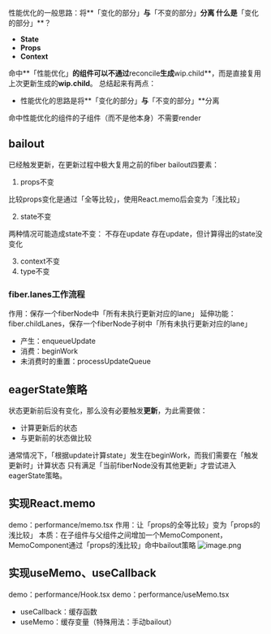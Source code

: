 性能优化的一般思路：将**「变化的部分」**与**「不变的部分」**分离
什么是**「变化的部分」**？

- **State**
- **Props**
- **Context**

命中**「性能优化」**的组件可以不通过**reconcile**生成**wip.child**，而是直接复用上次更新生成的**wip.child**。
总结起来有两点：

- 性能优化的思路是将**「变化的部分」**与**「不变的部分」**分离

命中性能优化的组件的子组件（而不是他本身）不需要render

## bailout
已经触发更新，在更新过程中极大复用之前的fiber
bailout四要素：

1. props不变

比较props变化是通过「全等比较」，使用React.memo后会变为「浅比较」

2. state不变

两种情况可能造成state不变：
不存在update
存在update，但计算得出的state没变化

3. context不变
4. type不变
### fiber.lanes工作流程
作用：保存一个fiberNode中「所有未执行更新对应的lane」
延伸功能：fiber.childLanes，保存一个fiberNode子树中「所有未执行更新对应的lane」

- 产生：enqueueUpdate
- 消费：beginWork
- 未消费时的重置：processUpdateQueue
## eagerState策略
状态更新前后没有变化，那么没有必要触发**更新**，为此需要做：

- 计算更新后的状态
- 与更新前的状态做比较

通常情况下，「根据update计算state」发生在beginWork，而我们需要在「触发更新时」计算状态
只有满足「当前fiberNode没有其他更新」才尝试进入eagerState策略。
## 实现React.memo
demo：performance/memo.tsx
作用：让「props的全等比较」变为「props的浅比较」
本质：在子组件与父组件之间增加一个MemoComponent，MemoComponent通过「props的浅比较」命中bailout策略
![image.png](https://cdn.nlark.com/yuque/0/2024/png/33634946/1711247649422-33d61eea-8ed0-45f9-a1f7-898076f0d1ef.png#averageHue=%23271d1c&clientId=u1be3155c-cd9c-4&from=paste&height=547&id=ub7f6bb14&originHeight=821&originWidth=1609&originalType=binary&ratio=1.5&rotation=0&showTitle=false&size=1425722&status=done&style=none&taskId=u18d41c88-70a6-442d-ba04-82f575d5672&title=&width=1072.6666666666667)
## 实现useMemo、useCallback
demo：performance/Hook.tsx
demo：performance/useMemo.tsx

- useCallback：缓存函数
- useMemo：缓存变量（特殊用法：手动bailout）
